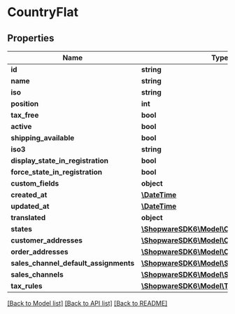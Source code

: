 # CountryFlat

## Properties
Name | Type | Description | Notes
------------ | ------------- | ------------- | -------------
**id** | **string** |  | [optional] 
**name** | **string** |  | 
**iso** | **string** |  | [optional] 
**position** | **int** |  | [optional] 
**tax_free** | **bool** |  | [optional] 
**active** | **bool** |  | [optional] 
**shipping_available** | **bool** |  | [optional] 
**iso3** | **string** |  | [optional] 
**display_state_in_registration** | **bool** |  | [optional] 
**force_state_in_registration** | **bool** |  | [optional] 
**custom_fields** | **object** |  | [optional] 
**created_at** | [**\DateTime**](\DateTime.md) |  | 
**updated_at** | [**\DateTime**](\DateTime.md) |  | 
**translated** | **object** |  | [optional] 
**states** | [**\ShopwareSDK6\Model\CountryStateFlat**](CountryStateFlat.md) |  | [optional] 
**customer_addresses** | [**\ShopwareSDK6\Model\CustomerAddressFlat**](CustomerAddressFlat.md) |  | [optional] 
**order_addresses** | [**\ShopwareSDK6\Model\OrderAddressFlat**](OrderAddressFlat.md) |  | [optional] 
**sales_channel_default_assignments** | [**\ShopwareSDK6\Model\SalesChannelFlat**](SalesChannelFlat.md) |  | [optional] 
**sales_channels** | [**\ShopwareSDK6\Model\SalesChannelFlat**](SalesChannelFlat.md) |  | [optional] 
**tax_rules** | [**\ShopwareSDK6\Model\TaxRuleFlat**](TaxRuleFlat.md) |  | [optional] 

[[Back to Model list]](../../README.md#documentation-for-models) [[Back to API list]](../../README.md#documentation-for-api-endpoints) [[Back to README]](../../README.md)

